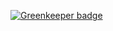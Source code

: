 
[![Greenkeeper badge](https://badges.greenkeeper.io/novascreen/tvcountdown.svg)](https://greenkeeper.io/)
